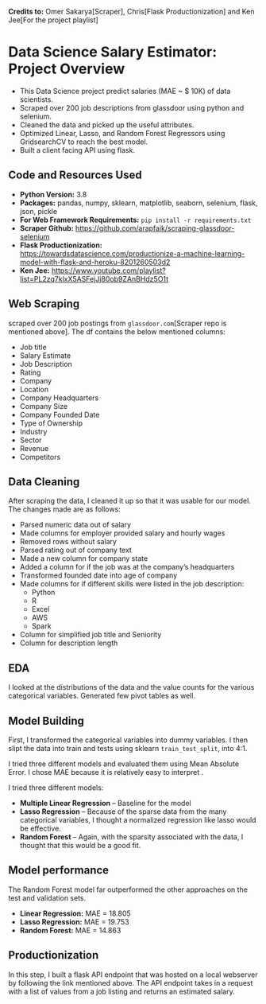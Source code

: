 **Credits to:** Omer Sakarya[Scraper], Chris[Flask Productionization] and Ken Jee[For the project playlist]

# Data Science Salary Estimator: Project Overview 
* This Data Science project predict salaries (MAE ~ $ 10K) of data scientists.
* Scraped over 200 job descriptions from glassdoor using python and selenium.
* Cleaned the data and picked up the useful attributes.  
* Optimized Linear, Lasso, and Random Forest Regressors using GridsearchCV to reach the best model.
* Built a client facing API using flask.

## Code and Resources Used 
* **Python Version:** 3.8
* **Packages:** pandas, numpy, sklearn, matplotlib, seaborn, selenium, flask, json, pickle  
* **For Web Framework Requirements:**  ```pip install -r requirements.txt```
* **Scraper Github:** https://github.com/arapfaik/scraping-glassdoor-selenium    
* **Flask Productionization:** https://towardsdatascience.com/productionize-a-machine-learning-model-with-flask-and-heroku-8201260503d2
* **Ken Jee:** https://www.youtube.com/playlist?list=PL2zq7klxX5ASFejJj80ob9ZAnBHdz5O1t

## Web Scraping
scraped over 200 job postings from `glassdoor.com`[Scraper repo is mentioned above].
The df contains the below mentioned columns:
*	Job title
*	Salary Estimate
*	Job Description
*	Rating
*	Company 
*	Location
*	Company Headquarters 
*	Company Size
*	Company Founded Date
*	Type of Ownership 
*	Industry
*	Sector
*	Revenue
*	Competitors 

## Data Cleaning
After scraping the data, I cleaned it up so that it was usable for our model. The changes made are as follows:

*	Parsed numeric data out of salary 
*	Made columns for employer provided salary and hourly wages 
*	Removed rows without salary 
*	Parsed rating out of company text 
*	Made a new column for company state 
*	Added a column for if the job was at the company’s headquarters 
*	Transformed founded date into age of company 
*	Made columns for if different skills were listed in the job description:
    * Python  
    * R  
    * Excel  
    * AWS  
    * Spark 
*	Column for simplified job title and Seniority 
*	Column for description length 

## EDA
I looked at the distributions of the data and the value counts for the various categorical variables. Generated few pivot tables as well.

## Model Building 

First, I transformed the categorical variables into dummy variables.
I then slipt the data into train and tests using sklearn `train_test_split`, into 4:1.

I tried three different models and evaluated them using Mean Absolute Error. I chose MAE because it is relatively easy to interpret .   

I tried three different models:
*	**Multiple Linear Regression** – Baseline for the model
*	**Lasso Regression** – Because of the sparse data from the many categorical variables, I thought a normalized regression like lasso would be effective.
*	**Random Forest** – Again, with the sparsity associated with the data, I thought that this would be a good fit. 

## Model performance
The Random Forest model far outperformed the other approaches on the test and validation sets. 
*	**Linear Regression:** MAE = 18.805
*	**Lasso Regression:** MAE = 19.753
*	**Random Forest:**  MAE = 14.863

## Productionization 
In this step, I built a flask API endpoint that was hosted on a local webserver by following the link mentioned above. The API endpoint takes in a request with a list of values from a job listing and returns an estimated salary. 
